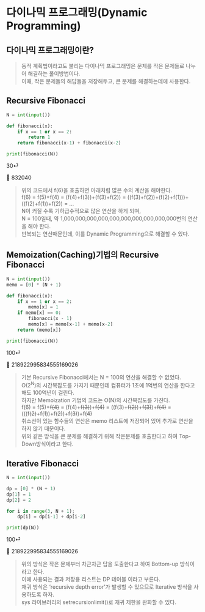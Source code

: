 # 다이나믹 프로그래밍(Dynamic Programming)

## 다이나믹 프로그래밍이란?

> 동적 계획법이라고도 불리는 다이나믹 프로그래밍은 문제를 작은 문제들로 나누어 해결하는 풀이방법이다.   
이때, 작은 문제들의 해답들을 저장해두고, 큰 문제를 해결하는데에 사용한다.
> 

## Recursive Fibonacci

```python
N = int(input())

def fibonacci(x):
	if x == 1 or x == 2:
		return 1
	return fibonacci(x-1) + fibonacci(x-2)

print(fibonacci(N))
```

<aside>    
30⏎    
  
🔑 832040    

</aside>

> 위의 코드에서 f(6)을 호출하면 아래처럼 많은 수의 계산을 해야한다.   
f(6) = f(5)+f(4) = (f(4)+f(3))+(f(3)+f(2)) = ((f(3)+f(2))+(f(2)+f(1)))+((f(2)+f(1))+f(2)) = ...   
N이 커질 수록 기하급수적으로 많은 연산을 하게 되며,   
N = 100일때, 약 1,000,000,000,000,000,000,000,000,000,000번의 연산을 해야 한다.   
반복되는 연산때문인데, 이를 Dynamic Programming으로 해결할 수 있다.   
> 

## Memoization(Caching)기법의 Recursive Fibonacci

```python
N = int(input())
memo = [0] * (N + 1)

def fibonacci(x):
    if x == 1 or x == 2:
        memo[x] = 1
    if memo[x] == 0:
        fibonacci(x - 1)
        memo[x] = memo[x-1] + memo[x-2]
    return (memo[x])

print(fibonacci(N))
```

<aside>
100⏎    
  
🔑 218922995834555169026     

</aside>

> 기본 Recursive Fibonacci에서는 N = 100의 연산을 해결할 수 없었다.   
O(2<sup>N</sup>)의 시간복잡도를 가지기 때문인데 컴퓨터가 1초에 1억번의 연산을 한다고 해도 100억년이 걸린다.   
하지만 Memoization 기법의 코드는 O(N)의 시간복잡도를 가진다.   
f(6) = f(5)+~~f(4)~~ = (f(4)+~~f(3)~~)+~~f(4)~~ = ((f(3)+~~f(2)~~)+~~f(3)~~)+~~f(4)~~ = (((~~f(2)~~+~~f(1)~~)+~~f(2)~~)+~~f(3)~~)+~~f(4)~~   
취소선이 있는 함수들의 연산은 memo 리스트에 저장되어 있어 추가로 연산을 하지 않기 때문이다.   
위와 같은 방식을 큰 문제를 해결하기 위해 작은문제를 호출한다고 하여 Top-Down방식이라고 한다.   
> 

## Iterative Fibonacci

```python
N = int(input())

dp = [0] * (N + 1)
dp[1] = 1
dp[2] = 2

for i in range(3, N + 1);
	dp[i] = dp[i-1] + dp[i-2]

print(dp(N))
```

<aside>
100⏎    
  
🔑 218922995834555169026   

</aside>

> 위의 방식은 작은 문제부터 차근차근 답을 도출한다고 하여 Bottom-up 방식이라고 한다.   
이에 사용되는 결과 저장용 리스트는 DP 테이블 이라고 부른다.   
재귀 방식은 ‘recursive depth error’가 발생할 수 있으므로 Iterative 방식을 사용하도록 하자.   
sys 라이브러리의 setrecursionlimit()로 재귀 제한을 완화할 수 있다.   
>

